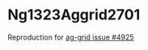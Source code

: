 # Ng1323Aggrid2701

Reproduction for [ag-grid issue #4925](https://github.com/ag-grid/ag-grid/issues/4925)
